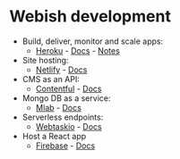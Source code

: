 # Webish development

* Build, deliver, monitor and scale apps:
    * [Heroku](https://heroku.com/) - [Docs](https://devcenter.heroku.com/) - [Notes](https://quip.com/WNxaAhCZ3JzB)
* Site hosting: 
    * [Netlify](https://www.netlify.com/) - [Docs](https://www.netlify.com/docs/)
* CMS as an API: 
    * [Contentful](https://www.contentful.com/) - [Docs](https://www.contentful.com/developers/docs/)
* Mongo DB as a service: 
    * [Mlab](https://mlab.com/) - [Docs](https://docs.mlab.com/)
* Serverless endpoints: 
    * [Webtaskio](https://webtask.io/) - [Docs](https://webtask.io/docs/101)
* Host a React app
    * [Firebase](https://firebase.google.com) - [Docs](https://github.com/dennisXZX/devops-notes/blob/master/Firebase.md)
